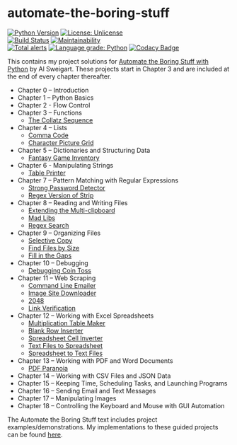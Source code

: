 # automate-the-boring-stuff
[![Python Version](https://img.shields.io/badge/python-3.4%20%7C%203.5%20%7C%203.6%20%7C%203.7-blue.svg)](https://www.python.org/getit/)
[![License: Unlicense](https://img.shields.io/badge/license-Unlicense-blue.svg)](http://unlicense.org/)
<br>
[![Build Status](https://travis-ci.com/zspatter/automate-the-boring-stuff.svg?branch=master)](https://travis-ci.com/zspatter/automate-the-boring-stuff)
[![Maintainability](https://api.codeclimate.com/v1/badges/712e73439d5f29d86eaf/maintainability)](https://codeclimate.com/github/zspatter/automate-the-boring-stuff/maintainability)
<br>
[![Total alerts](https://img.shields.io/lgtm/alerts/g/zspatter/automate-the-boring-stuff.svg?logo=lgtm&logoWidth=18)](https://lgtm.com/projects/g/zspatter/automate-the-boring-stuff/alerts/)
[![Language grade: Python](https://img.shields.io/lgtm/grade/python/g/zspatter/automate-the-boring-stuff.svg?logo=lgtm&logoWidth=18)](https://lgtm.com/projects/g/zspatter/automate-the-boring-stuff/context:python)
[![Codacy Badge](https://api.codacy.com/project/badge/Grade/931210b8e8d440ba8e0ce706214f2da2)](https://www.codacy.com/app/localhost_2/automate-the-boring-stuff?utm_source=github.com&amp;utm_medium=referral&amp;utm_content=zspatter/automate-the-boring-stuff&amp;utm_campaign=Badge_Grade)

This contains my project solutions for [Automate the Boring Stuff with Python](https://automatetheboringstuff.com/ "Automate the Boring Stuff with Python") by Al Sweigart. These projects start in Chapter 3 and are included at the end of every chapter thereafter. 

* Chapter 0 – Introduction
* Chapter 1 – Python Basics
* Chapter 2 - Flow Control
* Chapter 3 – Functions
    - [The Collatz Sequence](./collatz_sequence/)
* Chapter 4 – Lists
    - [Comma Code](./comma_code/)
    - [Character Picture Grid](./character_picture_grid/)
* Chapter 5 – Dictionaries and Structuring Data
    - [Fantasy Game Inventory](./fantasy_game_inventory/)
* Chapter 6 - Manipulating Strings
    - [Table Printer](./table_printer/)
* Chapter 7 – Pattern Matching with Regular Expressions
    - [Strong Password Detector](./strong_password_detector/)
    - [Regex Version of Strip](./regex_strip/)
* Chapter 8 – Reading and Writing Files
	- [Extending the Multi-clipboard](./multiclipboard/)
	- [Mad Libs](./mad_libs/)
	- [Regex Search](./regex_search/)
* Chapter 9 – Organizing Files
    - [Selective Copy](./selective_copy/)
    - [Find Files by Size](./find_files_by_size/)
    - [Fill in the Gaps](./fill_gaps/)
* Chapter 10 – Debugging
    - [Debugging Coin Toss](./debugging_coin_toss/)
* Chapter 11 – Web Scraping
    - [Command Line Emailer](./command_line_emailer/)
    - [Image Site Downloader](./image_site_downloader/)
    - [2048](./play_2048/)
    - [Link Verification](./link_verification/)
* Chapter 12 – Working with Excel Spreadsheets
    - [Multiplication Table Maker](./multiplication_table/)
    - [Blank Row Inserter](./row_inserter/)
    - [Spreadsheet Cell Inverter](./spreadsheet_cell_inverter/)
    - [Text Files to Spreadsheet](./text_to_spreadsheet/)
    - [Spreadsheet to Text Files](./spreadsheet_to_text/)
* Chapter 13 – Working with PDF and Word Documents
    - [PDF Paranoia](./pdf_paranoia/)
* Chapter 14 – Working with CSV Files and JSON Data
* Chapter 15 – Keeping Time, Scheduling Tasks, and Launching Programs
* Chapter 16 – Sending Email and Text Messages
* Chapter 17 – Manipulating Images
* Chapter 18 – Controlling the Keyboard and Mouse with GUI Automation
    
The Automate the Boring Stuff text includes project examples/demonstrations. My implementations to these guided projects can be found [here](./chapter_projects). 
